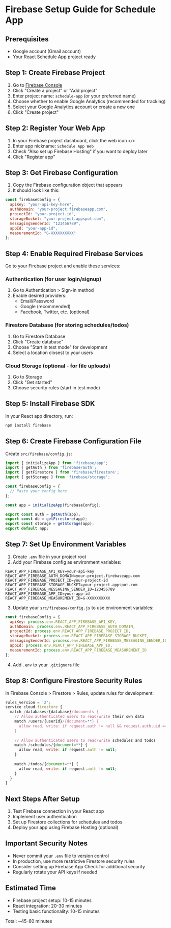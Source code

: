 # Firebase Setup Guide for Schedule App

## Prerequisites
- Google account (Gmail account)
- Your React Schedule App project ready

## Step 1: Create Firebase Project
1. Go to [Firebase Console](https://console.firebase.google.com/)
2. Click "Create a project" or "Add project"
3. Enter project name: `schedule-app` (or your preferred name)
4. Choose whether to enable Google Analytics (recommended for tracking)
5. Select your Google Analytics account or create a new one
6. Click "Create project"

## Step 2: Register Your Web App
1. In your Firebase project dashboard, click the web icon `</>`
2. Enter app nickname: `Schedule App Web`
3. Check "Also set up Firebase Hosting" if you want to deploy later
4. Click "Register app"

## Step 3: Get Firebase Configuration
1. Copy the Firebase configuration object that appears
2. It should look like this:
```javascript
const firebaseConfig = {
  apiKey: "your-api-key-here",
  authDomain: "your-project.firebaseapp.com",
  projectId: "your-project-id",
  storageBucket: "your-project.appspot.com",
  messagingSenderId: "123456789",
  appId: "your-app-id",
  measurementId: "G-XXXXXXXXXX"
};
```

## Step 4: Enable Required Firebase Services
Go to your Firebase project and enable these services:

### Authentication (for user login/signup)
1. Go to Authentication > Sign-in method
2. Enable desired providers:
   - Email/Password
   - Google (recommended)
   - Facebook, Twitter, etc. (optional)

### Firestore Database (for storing schedules/todos)
1. Go to Firestore Database
2. Click "Create database"
3. Choose "Start in test mode" for development
4. Select a location closest to your users

### Cloud Storage (optional - for file uploads)
1. Go to Storage
2. Click "Get started"
3. Choose security rules (start in test mode)

## Step 5: Install Firebase SDK
In your React app directory, run:
```bash
npm install firebase
```

## Step 6: Create Firebase Configuration File
Create `src/firebase/config.js`:
```javascript
import { initializeApp } from 'firebase/app';
import { getAuth } from 'firebase/auth';
import { getFirestore } from 'firebase/firestore';
import { getStorage } from 'firebase/storage';

const firebaseConfig = {
  // Paste your config here
};

const app = initializeApp(firebaseConfig);

export const auth = getAuth(app);
export const db = getFirestore(app);
export const storage = getStorage(app);
export default app;
```

## Step 7: Set Up Environment Variables
1. Create `.env` file in your project root
2. Add your Firebase config as environment variables:
```env
REACT_APP_FIREBASE_API_KEY=your-api-key
REACT_APP_FIREBASE_AUTH_DOMAIN=your-project.firebaseapp.com
REACT_APP_FIREBASE_PROJECT_ID=your-project-id
REACT_APP_FIREBASE_STORAGE_BUCKET=your-project.appspot.com
REACT_APP_FIREBASE_MESSAGING_SENDER_ID=123456789
REACT_APP_FIREBASE_APP_ID=your-app-id
REACT_APP_FIREBASE_MEASUREMENT_ID=G-XXXXXXXXXX
```

3. Update your `src/firebase/config.js` to use environment variables:
```javascript
const firebaseConfig = {
  apiKey: process.env.REACT_APP_FIREBASE_API_KEY,
  authDomain: process.env.REACT_APP_FIREBASE_AUTH_DOMAIN,
  projectId: process.env.REACT_APP_FIREBASE_PROJECT_ID,
  storageBucket: process.env.REACT_APP_FIREBASE_STORAGE_BUCKET,
  messagingSenderId: process.env.REACT_APP_FIREBASE_MESSAGING_SENDER_ID,
  appId: process.env.REACT_APP_FIREBASE_APP_ID,
  measurementId: process.env.REACT_APP_FIREBASE_MEASUREMENT_ID
};
```

4. Add `.env` to your `.gitignore` file

## Step 8: Configure Firestore Security Rules
In Firebase Console > Firestore > Rules, update rules for development:
```javascript
rules_version = '2';
service cloud.firestore {
  match /databases/{database}/documents {
    // Allow authenticated users to read/write their own data
    match /users/{userId}/{document=**} {
      allow read, write: if request.auth != null && request.auth.uid == userId;
    }
    
    // Allow authenticated users to read/write schedules and todos
    match /schedules/{document=**} {
      allow read, write: if request.auth != null;
    }
    
    match /todos/{document=**} {
      allow read, write: if request.auth != null;
    }
  }
}
```

## Next Steps After Setup
1. Test Firebase connection in your React app
2. Implement user authentication
3. Set up Firestore collections for schedules and todos
4. Deploy your app using Firebase Hosting (optional)

## Important Security Notes
- Never commit your `.env` file to version control
- In production, use more restrictive Firestore security rules
- Consider setting up Firebase App Check for additional security
- Regularly rotate your API keys if needed

## Estimated Time
- Firebase project setup: 10-15 minutes
- React integration: 20-30 minutes
- Testing basic functionality: 10-15 minutes

Total: ~45-60 minutes
